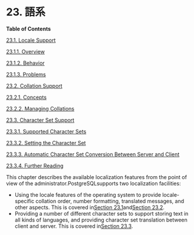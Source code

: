 # 23. 語系

**Table of Contents**

[23.1. Locale Support](https://www.postgresql.org/docs/10/static/locale.html)

[23.1.1. Overview](https://www.postgresql.org/docs/10/static/locale.html#id-1.6.10.3.4)

[23.1.2. Behavior](https://www.postgresql.org/docs/10/static/locale.html#id-1.6.10.3.5)

[23.1.3. Problems](https://www.postgresql.org/docs/10/static/locale.html#id-1.6.10.3.6)

[23.2. Collation Support](https://www.postgresql.org/docs/10/static/collation.html)

[23.2.1. Concepts](https://www.postgresql.org/docs/10/static/collation.html#id-1.6.10.4.4)

[23.2.2. Managing Collations](https://www.postgresql.org/docs/10/static/collation.html#COLLATION-MANAGING)

[23.3. Character Set Support](https://www.postgresql.org/docs/10/static/multibyte.html)

[23.3.1. Supported Character Sets](https://www.postgresql.org/docs/10/static/multibyte.html#MULTIBYTE-CHARSET-SUPPORTED)

[23.3.2. Setting the Character Set](https://www.postgresql.org/docs/10/static/multibyte.html#id-1.6.10.5.6)

[23.3.3. Automatic Character Set Conversion Between Server and Client](https://www.postgresql.org/docs/10/static/multibyte.html#id-1.6.10.5.7)

[23.3.4. Further Reading](https://www.postgresql.org/docs/10/static/multibyte.html#id-1.6.10.5.8)

This chapter describes the available localization features from the point of view of the administrator.PostgreSQLsupports two localization facilities:

* Using the locale features of the operating system to provide locale-specific collation order, number formatting, translated messages, and other aspects. This is covered in[Section 23.1](https://www.postgresql.org/docs/10/static/locale.html)and[Section 23.2](https://www.postgresql.org/docs/10/static/collation.html).
* Providing a number of different character sets to support storing text in all kinds of languages, and providing character set translation between client and server. This is covered in[Section 23.3](https://www.postgresql.org/docs/10/static/multibyte.html).

